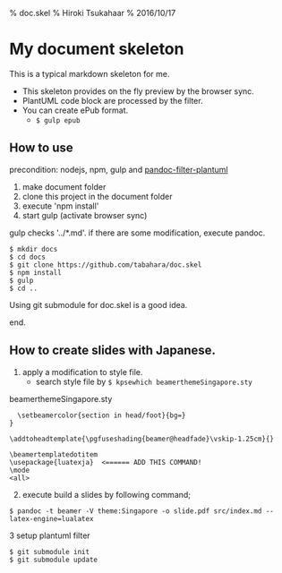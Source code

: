 % doc.skel
% Hiroki Tsukahaar
% 2016/10/17

# My document skeleton

This is a typical markdown skeleton for me.

* This skeleton provides on the fly preview by the browser sync.
* PlantUML code block are processed by the filter.
* You can create ePub format. 
    * ```$ gulp epub```
 
## How to use
precondition: nodejs, npm, gulp and [pandoc-filter-plantuml](https://github.com/tabahara/pandoc-filter-plantuml.git)

1. make document folder
2. clone this project in the document folder
3. execute 'npm install'
4. start gulp (activate browser sync)

gulp checks '../*.md'.
if there are some modification, execute pandoc.

``` shell
$ mkdir docs
$ cd docs
$ git clone https://github.com/tabahara/doc.skel 
$ npm install
$ gulp
$ cd ..
```

Using git submodule for doc.skel is a good idea.

end.

## How to create slides with Japanese.

1. apply a modification to style file.
    * search style file by ```$ kpsewhich beamerthemeSingapore.sty```

beamerthemeSingapore.sty
```
  \setbeamercolor{section in head/foot}{bg=}
}

\addtoheadtemplate{\pgfuseshading{beamer@headfade}\vskip-1.25cm}{}

\beamertemplatedotitem
\usepackage{luatexja}  <====== ADD THIS COMMAND!
\mode
<all>
```

2. execute build a slides by following command;

```
$ pandoc -t beamer -V theme:Singapore -o slide.pdf src/index.md --latex-engine=lualatex
```

3 setup plantuml filter
```
$ git submodule init
$ git submodule update
```



